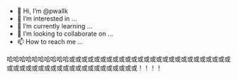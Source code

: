 - 👋 Hi, I’m @pwallk
- 👀 I’m interested in ...
- 🌱 I’m currently learning ...
- 💞️ I’m looking to collaborate on ...
- 📫 How to reach me ...

哈哈哈哈哈哈哈哈哈哈或或或或或或或或或或或或或或或或或或或或或或或或或或或或或或或或或或或或或或或或或或或或或或或！！！！
